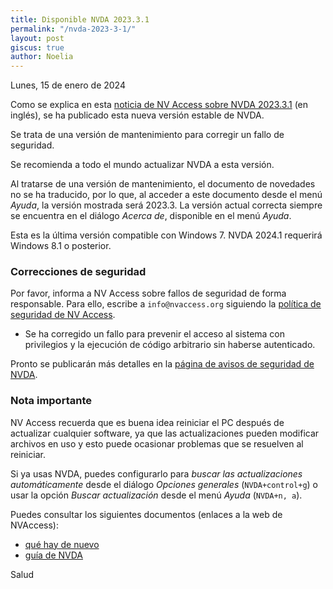 ```yaml
---
title: Disponible NVDA 2023.3.1
permalink: "/nvda-2023-3-1/"
layout: post
giscus: true
author: Noelia
---
```


<footer>Lunes, 15 de enero de 2024</footer>

Como se explica en esta [noticia de NV Access sobre NVDA 2023.3.1](https://www.nvaccess.org/post/nvda-2023-3-1) (en inglés), se ha publicado esta nueva versión estable de NVDA.

Se trata de una versión de mantenimiento para corregir un fallo de seguridad.

Se recomienda a todo el mundo actualizar NVDA a esta versión.

Al tratarse de una versión de mantenimiento, el documento de novedades no se ha traducido, por lo que, al acceder a este documento desde el menú *Ayuda*, la versión mostrada será 2023.3. La versión actual correcta siempre se encuentra en el diálogo *Acerca de*, disponible en el menú *Ayuda*.

Esta es la última versión compatible con Windows 7. NVDA 2024.1 requerirá Windows 8.1 o posterior.

### Correcciones de seguridad

Por favor, informa a NV Access sobre fallos de seguridad de forma responsable. Para ello, escribe a `info@nvaccess.org` siguiendo la [política de seguridad de NV Access](https://github.com/nvaccess/nvda/security/policy).

* Se ha corregido un fallo para prevenir el acceso al sistema con privilegios y la ejecución de código arbitrario sin haberse autenticado.

Pronto se publicarán más detalles en la [página de avisos de seguridad de NVDA](https://github.com/nvaccess/nvda/security/advisories).

### Nota importante

NV Access recuerda que es buena idea reiniciar el PC después de actualizar cualquier software, ya que las actualizaciones pueden modificar archivos en uso y esto puede ocasionar problemas que se resuelven al reiniciar.

Si ya usas NVDA, puedes configurarlo para *buscar las actualizaciones automáticamente* desde el diálogo *Opciones generales* (`NVDA+control+g`) o usar la opción *Buscar actualización* desde el menú *Ayuda* (`NVDA+n, a`).

Puedes consultar los siguientes documentos (enlaces a la web de NVAccess):

- [qué hay de nuevo](https://www.nvaccess.org/files/nvda/releases/stable/documentation/es/changes.html)
- [guía de NVDA](https://www.nvaccess.org/files/nvda/releases/stable/documentation/es/userGuide.html)


Salud
